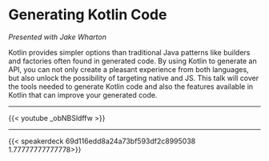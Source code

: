 # 

# Generating Kotlin Code

_Presented with Jake Wharton_

Kotlin provides simpler options than traditional Java patterns like builders and factories often found in generated code. By using Kotlin to generate an API, you can not only create a pleasant experience from both languages, but also unlock the possibility of targeting native and JS. This talk will cover the tools needed to generate Kotlin code and also the features available in Kotlin that can improve your generated code.

---

{{< youtube _obNBSldffw >}}

---

{{< speakerdeck 69d116edd8a24a73bf593df2c8995038 1.77777777777778>}}
